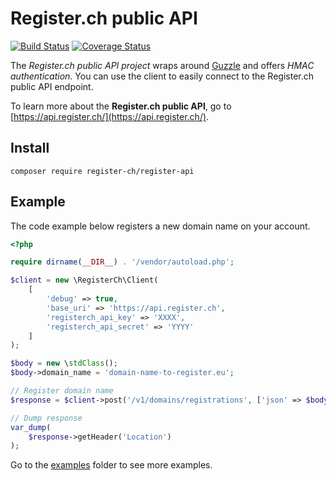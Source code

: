 # Register.ch public API

[![Build Status](https://travis-ci.org/register-ch/register-api.svg?branch=master)](https://travis-ci.org/register-ch/register-api)
[![Coverage Status](https://coveralls.io/repos/github/register-ch/register-api/badge.svg?branch=master)](https://coveralls.io/github/register-ch/register-api?branch=master)

The *Register.ch public API project* wraps around [Guzzle](http://docs.guzzlephp.org/en/latest/) and offers *HMAC authentication*. You can use the client to easily connect to the Register.ch public API endpoint.

To learn more about the **Register.ch public API**, go to [https://api.register.ch/](https://api.register.ch/).

## Install

```
composer require register-ch/register-api
```


## Example

The code example below registers a new domain name on your account.

```php
<?php

require dirname(__DIR__) . '/vendor/autoload.php';

$client = new \RegisterCh\Client(
    [
        'debug' => true,
        'base_uri' => 'https://api.register.ch',
        'registerch_api_key' => 'XXXX',
        'registerch_api_secret' => 'YYYY'
    ]
);

$body = new \stdClass();
$body->domain_name = 'domain-name-to-register.eu';

// Register domain name
$response = $client->post('/v1/domains/registrations', ['json' => $body]);

// Dump response
var_dump(
    $response->getHeader('Location')
);
```

Go to the [examples](examples) folder to see more examples.